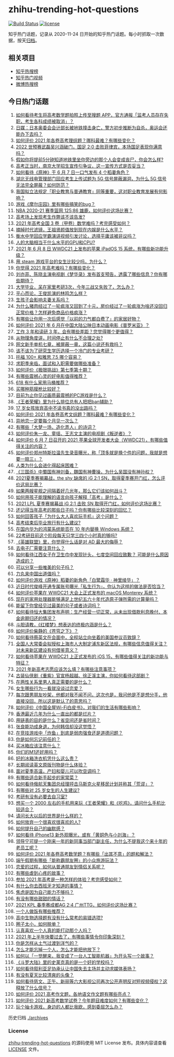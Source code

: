 # zhihu-trending-hot-questions

[![Build Status](https://github.com/justjavac/zhihu-trending-hot-questions/workflows/ci/badge.svg?branch=master)](https://github.com/justjavac/zhihu-trending-hot-questions/actions)
[![license](https://img.shields.io/github/license/justjavac/zhihu-trending-hot-questions)](https://github.com/justjavac/zhihu-trending-hot-questions/blob/master/LICENSE)

知乎热门话题，记录从 2020-11-24 日开始的知乎热门话题。每小时抓取一次数据，按天[归档](./archives)。

## 相关项目

- [知乎热搜榜](https://github.com/justjavac/zhihu-trending-top-search)
- [知乎热门视频](https://github.com/justjavac/zhihu-trending-hot-video)
- [微博热搜榜](https://github.com/justjavac/weibo-trending-hot-search)

## 今日热门话题

<!-- BEGIN -->
<!-- 最后更新时间 Tue Jun 08 2021 14:18:46 GMT+0800 (China Standard Time) -->

1. [如何看待考生将高考数学题拍照上传至搜题
   APP，官方通报「监考人员存在失职，考生各科成绩被取消」？](https://www.zhihu.com/question/463826989)
2. [日媒：日本奥委会会计部长被地铁撞击身亡，警方初步推断为自杀，奥运会还能办下去吗？](https://www.zhihu.com/question/463640863)
3. [如何评价 2021 年各卷高考理综题？哪科最难？有哪些变化？](https://www.zhihu.com/question/463595895)
4. [2022 世预赛武磊吴兴涵破门，国足 2:0
   击败菲律宾，本场国足表现你满意吗？](https://www.zhihu.com/question/463795476)
5. [假如你将提前5分钟知道地铁里坐你旁边的那个人会变成丧尸，你会怎么样?](https://www.zhihu.com/question/463723763)
6. [高考正当时，南京大学招生宣传引争议，这一宣传方式是否妥当？](https://www.zhihu.com/question/463702038)
7. [如何看待《原神》于 6 月 7 日一口气发布 4 个稻妻角色？](https://www.zhihu.com/question/463756441)
8. [湖北无线电管理部门回应考生上传试题为 5G 信号屏蔽漏洞，为什么 5G
   信号无法完全屏蔽？如何防范？](https://www.zhihu.com/question/463853973)
9. [我国拟立法规定「职业教育与普通教育」同等重要，这对职业教育发展有何影响？](https://www.zhihu.com/question/463692657)
10. [游戏《摩尔庄园》里有哪些搞笑的bug？](https://www.zhihu.com/question/463178196)
11. [NBA 2020-21 赛季篮网 125:86
    雄鹿，如何评价这场比赛？](https://www.zhihu.com/question/463800490)
12. [高考场上发现考生作弊该不该告发?](https://www.zhihu.com/question/463567379)
13. [2021 年高考全国 3 卷（甲卷）数学难吗？考完感受如何？](https://www.zhihu.com/question/463705913)
14. [摘掉时代滤镜，王祖贤颜值放到现在内娱是什么水平？](https://www.zhihu.com/question/460820502)
15. [衡水中学回应学霸演讲视频引发讨论，选择平庸该被非议吗？](https://www.zhihu.com/question/462967509)
16. [人的大脑相当于什么水平的GPU和CPU?](https://www.zhihu.com/question/404006982)
17. [2021 年 6 月 8 日 WWDC21 上发布的苹果 iPadOS 15
    系统，有哪些新功能升级？](https://www.zhihu.com/question/463792155)
18. [用 steam 游戏平台的女生比较少吗，为什么？](https://www.zhihu.com/question/451787400)
19. [你觉得 2021 年高考难吗？有哪些变化？](https://www.zhihu.com/question/463675479)
20. [刘亦菲、陈晓主演电视剧《梦华录》发布首支预告，透露了哪些信息？你有哪些期待？](https://www.zhihu.com/question/463707226)
21. [大学毕业，呆在家里考研3次，今年三战又失败了，怎么办？](https://www.zhihu.com/question/41692093)
22. [平心而论，王俊凯演的林鸣怎么样？](https://www.zhihu.com/question/463762791)
23. [生孩子会影响夫妻关系吗？](https://www.zhihu.com/question/369792300)
24. [为什么猪肉经过了一轮疯涨又回到了十元，房价经过了一轮疯涨为啥还没回归正常价格？怎样避免商品价格疯涨？](https://www.zhihu.com/question/463497801)
25. [有哪些让你用一次后感觉「以前的力气都白费了」的家居好物？](https://www.zhihu.com/question/420760487)
26. [如何评价 2021 年 6
    月在中国大陆公映日本动画电影《普罗米亚》？](https://www.zhihu.com/question/462217273)
27. [工作 3 年和读研 3 年，会有哪些差距？您觉得哪个更值得？](https://www.zhihu.com/question/463621272)
28. [从物理角度讲，时间停止有什么不合理之处?](https://www.zhihu.com/question/463532554)
29. [网文新手单机七章，被屏蔽一章，这篇小说还有救吗？](https://www.zhihu.com/question/463752977)
30. [该不该为了研究生学历选择一个冷门的专业考研？](https://www.zhihu.com/question/458850143)
31. [托福 100+ 和雅思 7.5 哪个容易？](https://www.zhihu.com/question/26489793)
32. [求职季来临，面试和入职需要做哪些准备？](https://www.zhihu.com/question/462924309)
33. [如何评价《极限挑战》第七季第十期？](https://www.zhihu.com/question/463503577)
34. [有哪些震撼心灵的好电影值得推荐？](https://www.zhihu.com/question/353914676)
35. [618 有什么家用马桶推荐？](https://www.zhihu.com/question/280899557)
36. [买哪种筋膜枪比较好？](https://www.zhihu.com/question/376327980)
37. [目前为止你见过画质最震撼的PC游戏是什么？](https://www.zhihu.com/question/334549140)
38. [《王者荣耀》里为什么排位总有人把把ban辅助？](https://www.zhihu.com/question/461168119)
39. [17 岁女孩放弃高中不读书真的没出路吗？](https://www.zhihu.com/question/456404042)
40. [如何评价 2021 年各卷高考文综题？哪科最难？有哪些变化？](https://www.zhihu.com/question/463595992)
41. [异地恋一定要每个月见一次么？](https://www.zhihu.com/question/459310231)
42. [有哪些「大梦一场，造化弄人」的诗词？](https://www.zhihu.com/question/446679548)
43. [如何评价朱一龙、童瑶、王志文主演的电视剧《叛逆者》？](https://www.zhihu.com/question/388601614)
44. [如何评价 6 月 7 日召开的 2021
    苹果全球开发者大会（WWDC21），有哪些值得关注的内容？](https://www.zhihu.com/question/463764581)
45. [如何评价郑州特斯拉温先生录音曝光，称「顶多就是换个件的问题，我就是想要一赔三」？](https://www.zhihu.com/question/463510939)
46. [人类为什么会进化得起床困难？](https://www.zhihu.com/question/463105583)
47. [《三国杀》中蜀国有神刘备，魏国有神曹操，为什么吴国没有神孙权？](https://www.zhihu.com/question/463422109)
48. [2021夏季赛揭幕战，the shy 缺席的 iG 2:1
    SN，取得夏季赛开门红，怎么评价这局比赛？](https://www.zhihu.com/question/463714199)
49. [如果两艘星舰之间隔着好几光年，那么它们该如何战斗？](https://www.zhihu.com/question/462878987)
50. [如何用孩子能理解的语言向孩子解释「高考」是什么？](https://www.zhihu.com/question/463208698)
51. [2021 LPL 夏季赛揭幕战 iG 2:1 击败 SN
    取得开门红，如何评价这场比赛？](https://www.zhihu.com/question/463732484)
52. [还记得当年高考的那些日子吗？你有哪些比较深刻的回忆？](https://www.zhihu.com/question/463608450)
53. [如何回答孩子「为什么大人喜欢玩手机」这个问题？](https://www.zhihu.com/question/447361406)
54. [高考结束后毕业旅行有什么建议?](https://www.zhihu.com/question/459962607)
55. [在国内华为的鸿蒙系统能否在 10 年内替换 Windows
    系统？](https://www.zhihu.com/question/462366986)
56. [22考研目前这个阶段每天只学三四个小时真的够吗?](https://www.zhihu.com/question/456380899)
57. [《英雄联盟》里，你觉得什么话是对 AD 最大的侮辱？](https://www.zhihu.com/question/457722320)
58. [去电子厂需要注意什么？](https://www.zhihu.com/question/455726048)
59. [如何看待江西女子在卫生巾中发现针头，七度空间回应致歉？
    可能是什么原因造成的？](https://www.zhihu.com/question/463438703)
60. [可以分享一些唯美的句子吗？](https://www.zhihu.com/question/462072956)
61. [力丸来中国出道值吗？](https://www.zhihu.com/question/463265371)
62. [如何评价游戏《原神》稻妻的新角色「白鹭霜华 · 神里绫华」？](https://www.zhihu.com/question/463721778)
63. [近日时代俊峰开通专属账号曝光「私生行为」，你认为这样的做法是否恰当？](https://www.zhihu.com/question/463796878)
64. [如何评价苹果在 WWDC21 大会上正式发布的 macOS Monterey
    系统？](https://www.zhihu.com/question/463794403)
65. [现在的家用处理器能够满足上世纪五六十年代造原子弹所需的计算量吗？](https://www.zhihu.com/question/463181858)
66. [能留下你曾经见过最美的句子或者诗词吗？](https://www.zhihu.com/question/459338437)
67. [如何看待恒大集团发布声明：生产经营一切正常，从未出现借款利息晚付、本金逾期归还的情况？](https://www.zhihu.com/question/463617349)
68. [斗胆请教，《红楼梦》想表达的终极内涵是什么？](https://www.zhihu.com/question/54833966)
69. [如何评价柴静的《苍穹之下》？](https://www.zhihu.com/question/28502197)
70. [如何看待蔡英文在会面中，全程站立向坐着的美国参议员致辞？](https://www.zhihu.com/question/463513769)
71. [全国人大常委会拟授权上海市人大制定浦东新区法规，有哪些信息值得关注？对未来新区建设有何借鉴意义？](https://www.zhihu.com/question/463693326)
72. [如何看待苹果在 WWDC21 上正式发布的 iOS
    15，有哪些值得关注的新功能与特征？](https://www.zhihu.com/question/463789707)
73. [2021 年新高考志愿应该怎么填？有哪些注意事项？](https://www.zhihu.com/question/450148450)
74. [古装仙侠剧《重紫》官宣杨超越、徐正溪主演，你如何看待这部剧？](https://www.zhihu.com/question/463617982)
75. [在两性关系里男人真正需要的是什么？](https://www.zhihu.com/question/319606888)
76. [女生哪些行为一看就没谈过恋爱？](https://www.zhihu.com/question/274051741)
77. [每次跟男朋友吵架，他都对我不闻不问，这次也是，我问他是不是想分手，他直接没回，所以这是默认了的意思吗？](https://www.zhihu.com/question/303113863)
78. [如何评价《中国全屋Wi-Fi白皮书》，对我们的生活有哪些影响？](https://www.zhihu.com/question/463705015)
79. [香港最近几年为什么一直出的都是烂片？](https://www.zhihu.com/question/462877536)
80. [用链表的目的是什么？省空间还是省时间？](https://www.zhihu.com/question/31082722)
81. [张良能功成身退，为何韩信却没这觉悟？](https://www.zhihu.com/question/440992178)
82. [在竞技游戏中「炸鱼」到底是弱肉强食还是道德问题？](https://www.zhihu.com/question/307041782)
83. [你是如何忘记前任的？](https://www.zhihu.com/question/462186615)
84. [买冰箱应该注意什么？](https://www.zhihu.com/question/20178469)
85. [你们的M1还好用吗？](https://www.zhihu.com/question/447835410)
86. [好的冰箱洗衣机凭什么这么贵？](https://www.zhihu.com/question/463416036)
87. [长期阅读英文原版刊物是什么体验？](https://www.zhihu.com/question/264023044)
88. [面对夏季高温，产妇和婴儿可以吹空调吗？](https://www.zhihu.com/question/461128140)
89. [有哪些适合新手起步的家常菜？](https://www.zhihu.com/question/28304820)
90. [如何看待俄航天集团总经理抨击马斯克火星移民计划并称其「荒谬」？](https://www.zhihu.com/question/463587174)
91. [有哪些对 25 岁女生的人生建议?](https://www.zhihu.com/question/447599541)
92. [考研有没有必要去自习室?](https://www.zhihu.com/question/407177379)
93. [想买一个 2000
    左右的手机用来玩《王者荣耀》和《吃鸡》，请问什么手机比较适合？](https://www.zhihu.com/question/458078419)
94. [请问长大以后的世界是什么样的？](https://www.zhihu.com/question/462575562)
95. [如何放弃一个很喜欢很喜欢的人?](https://www.zhihu.com/question/461564379)
96. [如何提升自己的幽默感？](https://www.zhihu.com/question/19568671)
97. [如何看待 iPhone13 新外观曝光，或有「黄铜色与小刘海」？](https://www.zhihu.com/question/463358441)
98. [领导宁可提一个刚来一年的新同事当部门副主任，为什么不提我这个来十年的老员工呢？](https://www.zhihu.com/question/458785731)
99. [如何评价 2021
    年各卷高考数学题？有哪些「出其不意」的题和解法？](https://www.zhihu.com/question/463527743)
100. [端午假期有哪些「能称霸朋友圈」的小众旅游玩法？](https://www.zhihu.com/question/463262656)
101. [恋爱的过程，如何从普通朋友到情侣关系呢？](https://www.zhihu.com/question/25316274)
102. [有哪些虐到心疼的故事？](https://www.zhihu.com/question/459608042)
103. [参加 2021 年高考是一种怎样的体验？考完感受如何？](https://www.zhihu.com/question/463586362)
104. [有什么你去西班牙才知道的事情？](https://www.zhihu.com/question/340140889)
105. [焦虑是因为自己能力不够吗？](https://www.zhihu.com/question/313138680)
106. [有没有哪些甜甜的情话？](https://www.zhihu.com/question/460123635)
107. [2021 KPL 春季赛成都AG 2:4
     广州TTG，如何评价这场比赛？](https://www.zhihu.com/question/463484387)
108. [一个人做饭有哪些推荐？](https://www.zhihu.com/question/24523223)
109. [高中生物选择题有没有什么常考的易错选项?](https://www.zhihu.com/question/447231694)
110. [圈子太小，如何脱单？](https://www.zhihu.com/question/28757606)
111. [认真喜欢一个人真的能打动那个人吗？](https://www.zhihu.com/question/371261725)
112. [2021 年上半年快要过去了，有哪些事情令你印象深刻？](https://www.zhihu.com/question/463406631)
113. [你是怎样从土气过渡到洋气的？](https://www.zhihu.com/question/267705489)
114. [怎么才能忘掉一个人，怎么才能把他放下？](https://www.zhihu.com/question/462483327)
115. [如何以「一觉醒来，我变成了一台人工智能机器」为开头写一个故事？](https://www.zhihu.com/question/462394457)
116. [《斗罗大陆》里的史莱克真的是一个好的学校吗？](https://www.zhihu.com/question/401677351)
117. [如何看待叙利亚足协承认让中国失去主场并主动求媒体表扬？](https://www.zhihu.com/question/463409034)
118. [有没有夏天比较清爽的头像？](https://www.zhihu.com/question/456333095)
119. [如何看待慈文、正午、新丽等六大影视公司再次公开声明反对短视频侵权？这释放了什么信号？](https://www.zhihu.com/question/463579622)
120. [如何评价 2021 高考作文题，各地语文作文题有哪些亮点？](https://www.zhihu.com/question/463569578)
121. [如何评价 2021
     新高考数学试卷？今年题目难度如何？有哪些变化？](https://www.zhihu.com/question/463698634)
122. [玩个抽卡游戏，身边的人都比我欧，感到委屈怎么办？](https://www.zhihu.com/question/462515325)

<!-- END -->

历史归档 [./archives](./archives)

### License

[zhihu-trending-hot-questions](https://github.com/justjavac/zhihu-trending-hot-questions)
的源码使用 MIT License 发布。具体内容请查看 [LICENSE](./LICENSE) 文件。
